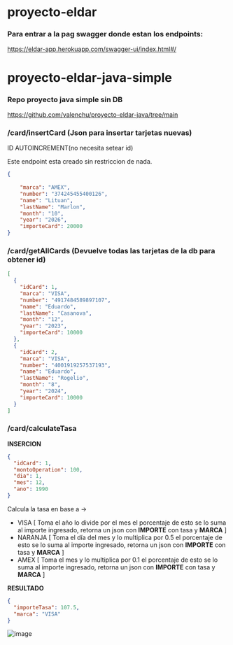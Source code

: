 # proyecto-eldar

### Para entrar a la pag swagger donde estan los endpoints:

https://eldar-app.herokuapp.com/swagger-ui/index.html#/
# proyecto-eldar-java-simple

### Repo proyecto java simple sin DB

https://github.com/valenchu/proyecto-eldar-java/tree/main

### /card/insertCard (Json para insertar tarjetas nuevas)

ID AUTOINCREMENT(no necesita setear id)

Este endpoint esta creado sin restriccion de nada.

```json 
{
 
    "marca": "AMEX",
    "number": "374245455400126",
    "name": "Lituan",
    "lastName": "Marlon",
    "month": "10",
    "year": "2026",
    "importeCard": 20000
}
```

### /card/getAllCards (Devuelve todas las tarjetas de la db para obtener id)
```json 
[
  {
    "idCard": 1,
    "marca": "VISA",
    "number": "4917484589897107",
    "name": "Eduardo",
    "lastName": "Casanova",
    "month": "12",
    "year": "2023",
    "importeCard": 10000
  },
  {
    "idCard": 2,
    "marca": "VISA",
    "number": "4001919257537193",
    "name": "Eduardo",
    "lastName": "Rogelio",
    "month": "8",
    "year": "2024",
    "importeCard": 10000
  }
]
```

### /card/calculateTasa 

**INSERCION**
```json 
{
  "idCard": 1,
  "montoOperation": 100,
  "dia": 1,
  "mes": 12,
  "ano": 1990
}
```
Calcula la tasa en base a ->

* VISA [ Toma el año lo divide por el mes el porcentaje de esto se lo suma al importe ingresado, retorna un json con **IMPORTE** con tasa y **MARCA** ]
* NARANJA [ Toma el día del mes y lo multiplica por 0.5 el porcentaje de esto se lo suma al importe ingresado, retorna un json con **IMPORTE** con tasa y **MARCA** ]
* AMEX [ Toma el mes y lo multiplica por 0.1 el porcentaje de esto se lo suma al importe ingresado, retorna un json con **IMPORTE** con tasa y **MARCA** ]

**RESULTADO**
```json
{
  "importeTasa": 107.5,
  "marca": "VISA"
}
```

![image](https://user-images.githubusercontent.com/20959371/190888433-ee4b1669-46ef-43e8-b532-2e4d5a2356b7.png)
